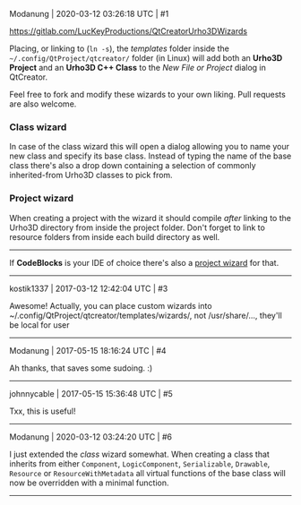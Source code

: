 Modanung | 2020-03-12 03:26:18 UTC | #1

https://gitlab.com/LucKeyProductions/QtCreatorUrho3DWizards

Placing, or linking to (`ln -s`), the _templates_ folder inside the `~/.config/QtProject/qtcreator/` folder (in Linux) will add both an **Urho3D Project** and an **Urho3D C++ Class** to the _New File or Project_ dialog in QtCreator.

Feel free to fork and modify these wizards to your own liking. Pull requests are also welcome.

### Class wizard

In case of the class wizard this will open a dialog allowing you to name your new class and specify its base class. Instead of typing the name of the base class there's also a drop down containing a selection of commonly inherited-from Urho3D classes to pick from.

### Project wizard

When creating a project with the wizard it should compile _after_ linking to the Urho3D directory from inside the project folder. Don't forget to link to resource folders from inside each build directory as well.

-----

If **CodeBlocks** is your IDE of choice there's also a [project wizard](https://discourse.urho3d.io/t/urho3d-codeblocks-wizard/1379) for that.

-------------------------

kostik1337 | 2017-03-12 12:42:04 UTC | #3

Awesome! Actually, you can place custom wizards into ~/.config/QtProject/qtcreator/templates/wizards/, not /usr/share/..., they'll be local for user

-------------------------

Modanung | 2017-05-15 18:16:24 UTC | #4

Ah thanks, that saves some sudoing. :)

-------------------------

johnnycable | 2017-05-15 15:36:48 UTC | #5

Txx, this is useful!

-------------------------

Modanung | 2020-03-12 03:24:20 UTC | #6

I just extended the *class* wizard somewhat. When creating a class that inherits from either `Component`, `LogicComponent`, `Serializable`, `Drawable`, `Resource` or `ResourceWithMetadata` all virtual functions of the base class will now be overridden with a minimal function.

-------------------------

